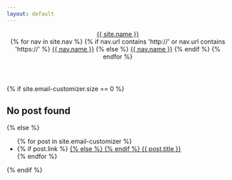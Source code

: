 ```yaml
---
layout: default
---
```


<header class="header">
  <div class="header-title">
    <a href="{{ site.url }}{{ site.baseurl }}">{{ site.name }}</a>
  </div>
  <nav class="header-nav">
    {% for nav in site.nav %}
    {% if nav.url contains 'http://' or nav.url contains 'https://' %}
    <a href="{{ nav.url }}">{{ nav.name }}</a>
    {% else %}
    <a href="{{ nav.url | prepend: site.baseurl }}">{{ nav.name }}</a>
    {% endif %}
    {% endfor %}
  </nav>
</header>

<div class="list">
  {% if site.email-customizer.size == 0 %}
    <h2>No post found</h2>
  {% else %}
  <ul>
  {% for post in site.email-customizer %}
  <li>
      {% if post.link %}
      <a href="{{ post.link }}">
      {% else %}
      <a href="{{ post.url | prepend: site.baseurl }}">
      {% endif %}
          {{ post.title }}
      </a>
   </li>   
  {% endfor %}
  </ul>
  {% endif %}
</div>
